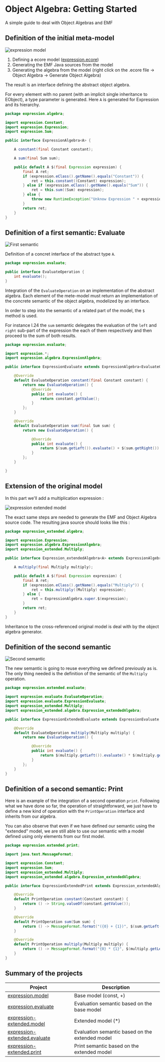 # Object Algebra: Getting Started
A simple guide to deal with Object Algebras and EMF

## Definition of the initial meta-model

![expression model](./figures/expression.png)

1. Defining a ecore model ([expression.ecore](./expression.model/model/expression.ecore))
2. Generating the EMF Java sources from the model
3. Generating the algebra from the model (right click on the .ecore file -> Object Algebra -> Generate Object Algebra)

The result is an interface defining the abstract object algebra.

For every element with no parent (with an implicit single inheritance to EObject), a type parameter is generated. Here `A` is generated for Expression and its hierarchy.

```java
package expression.algebra;

import expression.Constant;
import expression.Expression;
import expression.Sum;

public interface ExpressionAlgebra<A> {

	A constant(final Constant constant);

	A sum(final Sum sum);

	public default A $(final Expression expression) {
		final A ret;
		if (expression.eClass().getName().equals("Constant")) {
			ret = this.constant((Constant) expression);
		} else if (expression.eClass().getName().equals("Sum")) {
			ret = this.sum((Sum) expression);
		} else {
			throw new RuntimeException("Unknow Expression " + expression);
		}
		return ret;
	}
}
```

## Definition of a first semantic: Evaluate

![First semantic](./figures/first-semantic.dot.png)

Definition of a concret interface of the abstract type `A`.

```java
package expression.evaluate;

public interface EvaluateOperation {
	int evaluate();
}
```

Integration of the `EvaluateOperation` on an implementation of the abstract algebra.
Each element of the mete-model must return an implementation of the concrete semantic of the object algebra, modelized by an interface.

In order to step into the semantic of a related part of the model, the `$` method is used.

For instance l.24 the `sum` semantic delegates the evaluation of the `left` and `right` sub-part of the expression the each of them respectively and then proceed to the sum of both results.

```java
package expression.evaluate;

import expression.*;
import expression.algebra.ExpressionAlgebra;

public interface ExpressionEvaluate extends ExpressionAlgebra<EvaluateOperation> {

	@Override
	default EvaluateOperation constant(final Constant constant) {
		return new EvaluateOperation() {
			@Override
			public int evaluate() {
				return constant.getValue();
			}
		};
	}

	@Override
	default EvaluateOperation sum(final Sum sum) {
		return new EvaluateOperation() {

			@Override
			public int evaluate() {
				return $(sum.getLeft()).evaluate() + $(sum.getRight()).evaluate();
			}
		};
	}

}
```



## Extension of the original model

In this part we'll add a multiplication expression :

 ![expression extended model](./figures/expression_extended.png)

The exact same steps are needed to generate the EMF and Object Algebra source code. The resulting java source should looks like this :

```java
package expression_extended.algebra;

import expression.Expression;
import expression.algebra.ExpressionAlgebra;
import expression_extended.Multiply;

public interface Expression_extendedAlgebra<A> extends ExpressionAlgebra<A> {

	A multiply(final Multiply multiply);

	public default A $(final Expression expression) {
		final A ret;
		if (expression.eClass().getName().equals("Multiply")) {
			ret = this.multiply((Multiply) expression);
		} else {
			ret = ExpressionAlgebra.super.$(expression);
		}
		return ret;
	}
}
```

Inheritance to the cross-referenced original model is deal with by the object algebra generator.

## Definition of the second semantic

![Second semantic](./figures/extended-semantic.dot.png)

The new semantic is going to reuse everything we defined previously as is. The only thing needed is the definition of the semantic of the `Multiply` operation.

```java
package expression.extended.evaluate;

import expression.evaluate.EvaluateOperation;
import expression.evaluate.ExpressionEvaluate;
import expression_extended.Multiply;
import expression_extended.algebra.Expression_extendedAlgebra;

public interface ExpressionExtendedEvaluate extends ExpressionEvaluate, Expression_extendedAlgebra<EvaluateOperation> {

	@Override
	default EvaluateOperation multiply(Multiply multiply) {
		return new EvaluateOperation() {

			@Override
			public int evaluate() {
				return $(multiply.getLeft()).evaluate() * $(multiply.getRight()).evaluate();
			}
		};
	}
}
```

## Definition of a second semantic: Print

Here is an example of the integration of a second operation `print`. Following what we have done so far, the operation of straightforward, we just have to define a new kind of operation with the `PrintOperation` interface and inherits from our algebra.

You can also observe that even if we have defined our semantic using the "extended" model, we are still able to use our semantic with a model defined using only elements from our first model.	 

```java
package expression.extended.print;

import java.text.MessageFormat;

import expression.Constant;
import expression.Sum;
import expression_extended.Multiply;
import expression_extended.algebra.Expression_extendedAlgebra;

public interface ExpressionExtendedPrint extends Expression_extendedAlgebra<PrintOperation> {

	@Override
	default PrintOperation constant(Constant constant) {
		return () -> String.valueOf(constant.getValue());
	}

	@Override
	default PrintOperation sum(Sum sum) {
		return () -> MessageFormat.format("({0} + {1})", $(sum.getLeft()).print(), $(sum.getRight()).print());
	}

	@Override
	default PrintOperation multiply(Multiply multiply) {
		return () -> MessageFormat.format("{0} * {1}", $(multiply.getLeft()).print(), $(multiply.getRight()).print());
	}
}
```

## Summary of the projects

| Project                                  | Description                              |
| ---------------------------------------- | ---------------------------------------- |
| [expression.model](./expression.model)   | Base model (const, +)                    |
| [expression.evaluate](./expression.evaluate) | Evaluation semantic based on the base model |
| [expression-extended.model](./expression-extended.model) | Extended model (\*)                      |
| [expression-extended.evaluate](./expression-extended.evaluate) | Evaluation semantic based on the extended model |
| [expression-extended.print](./expression-extended.print) | Print semantic based on the extended model |

